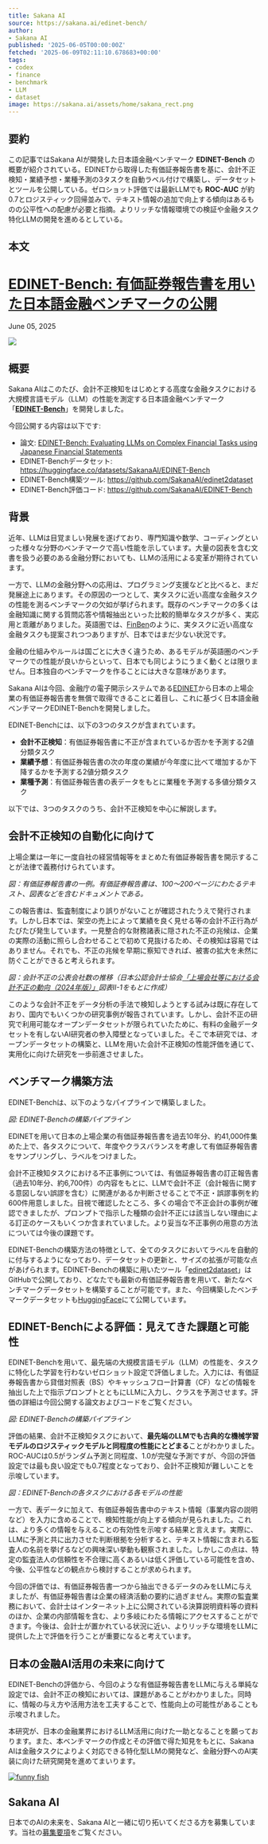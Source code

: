 ```yaml
---
title: Sakana AI
source: https://sakana.ai/edinet-bench/
author:
- Sakana AI
published: '2025-06-05T00:00:00Z'
fetched: '2025-06-09T02:11:10.678683+00:00'
tags:
- codex
- finance
- benchmark
- LLM
- dataset
image: https://sakana.ai/assets/home/sakana_rect.png
---
```


## 要約

この記事ではSakana AIが開発した日本語金融ベンチマーク **EDINET-Bench** の概要が紹介されている。EDINETから取得した有価証券報告書を基に、会計不正検知・業績予想・業種予測の3タスクを自動ラベル付けで構築し、データセットとツールを公開している。ゼロショット評価では最新LLMでも **ROC-AUC** が約0.7とロジスティック回帰並みで、テキスト情報の追加で向上する傾向はあるものの公平性への配慮が必要と指摘。よりリッチな情報環境での検証や金融タスク特化LLMの開発を進めるとしている。

## 本文

# [EDINET-Bench: 有価証券報告書を用いた日本語金融ベンチマークの公開](/edinet-bench/)

June 05, 2025

![](https://sakana.ai/assets/edinet-bench/main-border.jpeg)

## 概要

Sakana AIはこのたび、会計不正検知をはじめとする高度な金融タスクにおける大規模言語モデル（LLM）の性能を測定する日本語金融ベンチマーク「**[EDINET-Bench](https://pub.sakana.ai/edinet-bench/)**」を開発しました。

今回公開する内容は以下です:

- 論文: [EDINET-Bench: Evaluating LLMs on Complex Financial Tasks using Japanese Financial Statements](https://pub.sakana.ai/edinet-bench/)
- EDINET-Benchデータセット: <https://huggingface.co/datasets/SakanaAI/EDINET-Bench>
- EDINET-Bench構築ツール: <https://github.com/SakanaAI/edinet2dataset>
- EDINET-Bench評価コード: <https://github.com/SakanaAI/EDINET-Bench>

## 背景

近年、LLMは目覚ましい発展を遂げており、専門知識や数学、コーディングといった様々な分野のベンチマークで高い性能を示しています。大量の図表を含む文書を扱う必要のある金融分野においても、LLMの活用による変革が期待されています。

一方で、LLMの金融分野への応用は、プログラミング支援などと比べると、まだ発展途上にあります。その原因の一つとして、実タスクに近い高度な金融タスクの性能を測るベンチマークの欠如が挙げられます。既存のベンチマークの多くは金融知識に関する質問応答や情報抽出といった比較的簡単なタスクが多く、実応用と乖離がありました。英語圏では、[FinBen](https://arxiv.org/abs/2402.12659)のように、実タスクに近い高度な金融タスクも提案されつつありますが、日本ではまだ少ない状況です。

金融の仕組みやルールは国ごとに大きく違うため、あるモデルが英語圏のベンチマークでの性能が良いからといって、日本でも同じようにうまく動くとは限りません。日本独自のベンチマークを作ることには大きな意味があります。

Sakana AIは今回、金融庁の電子開示システムである[EDINET](https://www.fsa.go.jp/search/20130917.html)から日本の上場企業の有価証券報告書を無償で取得できることに着目し、これに基づく日本語金融ベンチマークEDINET-Benchを開発しました。

EDINET-Benchには、以下の3つのタスクが含まれています。

- **会計不正検知**：有価証券報告書に不正が含まれているか否かを予測する2値分類タスク
- **業績予想**：有価証券報告書の次の年度の業績が今年度に比べて増加するか下降するかを予測する2値分類タスク
- **業種予測**：有価証券報告書の表データをもとに業種を予測する多値分類タスク

以下では、3つのタスクのうち、会計不正検知を中心に解説します。

## 会計不正検知の自動化に向けて

上場企業は一年に一度自社の経営情報等をまとめた有価証券報告書を開示することが法律で義務付けられています。

_図：有価証券報告書の一例。有価証券報告書は、100〜200ページにわたるテキスト、図表などを含むドキュメントである。_

この報告書は、監査制度により誤りがないことが確認されたうえで発行されます。しかし日本では、架空の売上によって業績を良く見せる等の会計不正行為がたびたび発生しています。一見整合的な財務諸表に隠された不正の兆候は、企業の実際の活動に照らし合わせることで初めて見抜けるため、その検知は容易ではありません。それでも、不正の兆候を早期に察知できれば、被害の拡大を未然に防ぐことができると考えられます。

_図：会計不正の公表会社数の推移（日本公認会計士協会[「上場会社等における会計不正の動向（2024年版）」](https://jicpa.or.jp/specialized_field/files/2-3-10-2-20240716.pdf)図表II-1をもとに作成）_

このような会計不正をデータ分析の手法で検知しようとする試みは既に存在しており、国内でもいくつかの研究事例が報告されています。しかし、会計不正の研究で利用可能なオープンデータセットが限られていたために、有料の金融データセットを有しないAI研究者の参入障壁となっていました。そこで本研究では、オープンデータセットの構築と、LLMを用いた会計不正検知の性能評価を通じて、実用化に向けた研究を一歩前進させました。

## ベンチマーク構築方法

EDINET-Benchは、以下のようなパイプラインで構築しました。

_図: EDINET-Benchの構築パイプライン_

EDINETを用いて日本の上場企業の有価証券報告書を過去10年分、約41,000件集めた上で、各タスクについて、年度やクラスバランスを考慮して有価証券報告書をサンプリングし、ラベルをつけました。

会計不正検知タスクにおける不正事例については、有価証券報告書の訂正報告書（過去10年分、約6,700件）の内容をもとに、LLMで会計不正（会計報告に関する意図しない誤謬を含む）に関連があるか判断させることで不正・誤謬事例を約600件用意しました。目視で確認したところ、多くの場合で不正会計の事例が確認できましたが、プロンプトで指示した種類の会計不正には該当しない理由による訂正のケースもいくつか含まれていました。より妥当な不正事例の用意の方法については今後の課題です。

EDINET-Benchの構築方法の特徴として、全てのタスクにおいてラベルを自動的に付与するようになっており、データセットの更新と、サイズの拡張が可能な点があげられます。EDINET-Benchの構築に用いたツール「[edinet2dataset](https://github.com/SakanaAI/edinet2dataset)」はGitHubで公開しており、どなたでも最新の有価証券報告書を用いて、新たなベンチマークデータセットを構築することが可能です。また、今回構築したベンチマークデータセットも[HuggingFace](https://huggingface.co/datasets/SakanaAI/EDINET-Bench)にて公開しています。

## EDINET-Benchによる評価：見えてきた課題と可能性

EDINET-Benchを用いて、最先端の大規模言語モデル（LLM）の性能を、タスクに特化した学習を行わないゼロショット設定で評価しました。入力には、有価証券報告書から貸借対照表（BS）やキャッシュフロー計算書（CF）などの情報を抽出した上で指示プロンプトとともにLLMに入力し、クラスを予測させます。評価の詳細は今回公開する論文およびコードをご覧ください。

_図: EDINET-Benchの構築パイプライン_

評価の結果、会計不正検知タスクにおいて、**最先端のLLMでも古典的な機械学習モデルのロジスティックモデルと同程度の性能にとどまる**ことがわかりました。ROC-AUCは0.5がランダム予測と同程度、1.0が完璧な予測ですが、今回の評価設定では最も良い設定でも0.7程度となっており、会計不正検知が難しいことを示唆しています。

_図：EDINET-Benchの各タスクにおける各モデルの性能_

一方で、表データに加えて、有価証券報告書中のテキスト情報（事業内容の説明など）を入力に含めることで、検知性能が向上する傾向が見られました。これは、より多くの情報を与えることの有効性を示唆する結果と言えます。実際に、LLMに予測と共に出力させた判断根拠を分析すると、テキスト情報に含まれる監査人の名前を挙げるなどの興味深い挙動も観察されました。しかしこの点は、特定の監査法人の信頼性を不合理に高くあるいは低く評価している可能性を含め、今後、公平性などの観点から検討することが求められます。

今回の評価では、有価証券報告書一つから抽出できるデータのみをLLMに与えましたが、有価証券報告書は企業の経済活動の要約に過ぎません。実際の監査業務において、会計士はインターネット上に公開されている決算説明資料等の資料のほか、企業の内部情報を含む、より多岐にわたる情報にアクセスすることができます。今後は、会計士が置かれている状況に近い、よりリッチな環境をLLMに提供した上で評価を行うことが重要になると考えています。

## 日本の金融AI活用の未来に向けて

EDINET-Benchの評価から、今回のような有価証券報告書をLLMに与える単純な設定では、会計不正の検知においては、課題があることがわかりました。同時に、情報の与え方や活用方法を工夫することで、性能向上の可能性があることも示唆されました。

本研究が、日本の金融業界におけるLLM活用に向けた一助となることを願っております。また、本ベンチマークの作成とその評価で得た知見をもとに、Sakana AIは金融タスクによりよく対応できる特化型LLMの開発など、金融分野へのAI実装に向けた研究開発を進めてまいります。

[![funny fish](https://sakana.ai/assets/careers/funny_fish.jpg)](https://sakana.ai/careers/)

## Sakana AI

日本でのAIの未来を、Sakana AIと一緒に切り拓いてくださる方を募集しています。当社の[募集要項](/careers/)をご覧ください。
